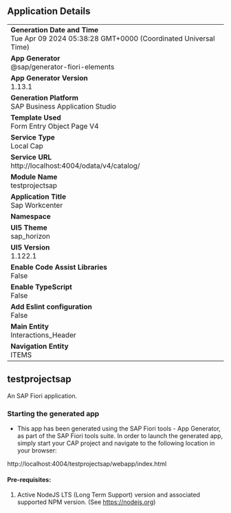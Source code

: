 ## Application Details
|               |
| ------------- |
|**Generation Date and Time**<br>Tue Apr 09 2024 05:38:28 GMT+0000 (Coordinated Universal Time)|
|**App Generator**<br>@sap/generator-fiori-elements|
|**App Generator Version**<br>1.13.1|
|**Generation Platform**<br>SAP Business Application Studio|
|**Template Used**<br>Form Entry Object Page V4|
|**Service Type**<br>Local Cap|
|**Service URL**<br>http://localhost:4004/odata/v4/catalog/
|**Module Name**<br>testprojectsap|
|**Application Title**<br>Sap Workcenter|
|**Namespace**<br>|
|**UI5 Theme**<br>sap_horizon|
|**UI5 Version**<br>1.122.1|
|**Enable Code Assist Libraries**<br>False|
|**Enable TypeScript**<br>False|
|**Add Eslint configuration**<br>False|
|**Main Entity**<br>Interactions_Header|
|**Navigation Entity**<br>ITEMS|

## testprojectsap

An SAP Fiori application.

### Starting the generated app

-   This app has been generated using the SAP Fiori tools - App Generator, as part of the SAP Fiori tools suite.  In order to launch the generated app, simply start your CAP project and navigate to the following location in your browser:

http://localhost:4004/testprojectsap/webapp/index.html

#### Pre-requisites:

1. Active NodeJS LTS (Long Term Support) version and associated supported NPM version.  (See https://nodejs.org)


